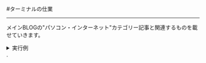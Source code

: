 #ターミナルの仕業

---

メインBLOGの"パソコン・インターネット"カテゴリー記事と関連するものを載せていきます。  


<details><summary>実行例</summary>

[001回](/HowtoexecutefromTerminal/001kai.md)"天気予報" .   

[002回](/HowtoexecutefromTerminal/002kai.md)"郵便番号" .   

[003回](/HowtoexecutefromTerminal/003kai.md)"YouTube動画をMP3化" .   

[004回](/HowtoexecutefromTerminal/004kai.md)"JPEGファイルのEXIF情報を削除".   
 
</details> . 



